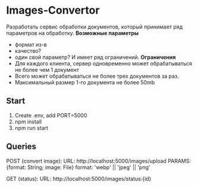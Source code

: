 # Images-Convertor

Разработать сервис обработки документов, который принимает ряд параметров на обработку.
**Возможные параметры**
- формат из-в
- качество?
- один свой параметр?
И имеет ряд ограничений.
**Ограничения**
- Для каждого клиента, сервер одновременно может обрабатываться не более чем 1 документ
- Всего может обрабатываться не более трех документов за раз.
- Максимальный размер 1-го документа не более 50mb

## Start

1) Create .env, add PORT=5000
2) npm install
3) npm run start 

## Queries

POST (convert image):
URL: http://localhost:5000/images/upload
PARAMS: {format: String; image: File}
format: 'webp' || 'jpeg' || 'png'

GET (status):
URL: http://localhost:5000/images/status:{id}
